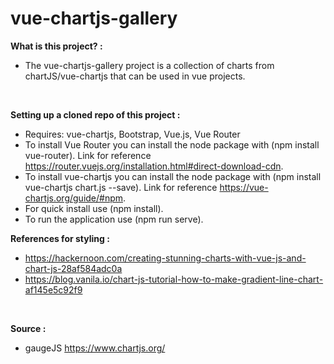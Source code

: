 # vue-chartjs-gallery

<strong>What is this project? :</strong>

- The vue-chartjs-gallery project is a collection of charts from chartJS/vue-chartjs that can be used in vue projects.

<br>

<strong>Setting up a cloned repo of this project :</strong>

- Requires: vue-chartjs, Bootstrap, Vue.js, Vue Router
- To install Vue Router you can install the node package with (npm install vue-router). Link for reference https://router.vuejs.org/installation.html#direct-download-cdn.
- To install vue-chartjs you can install the node package with (npm install vue-chartjs chart.js --save). Link for reference https://vue-chartjs.org/guide/#npm.
- For quick install use (npm install).
- To run the application use (npm run serve).

<strong>References for styling :</strong>

- https://hackernoon.com/creating-stunning-charts-with-vue-js-and-chart-js-28af584adc0a
- https://blog.vanila.io/chart-js-tutorial-how-to-make-gradient-line-chart-af145e5c92f9

<br>

<strong>Source :</strong>

- gaugeJS https://www.chartjs.org/
